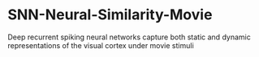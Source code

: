 # SNN-Neural-Similarity-Movie
Deep recurrent spiking neural networks capture both static and dynamic representations of the visual cortex under movie stimuli
